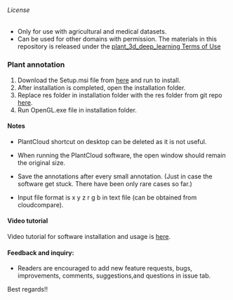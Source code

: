 ###### License
- Only for use with agricultural and medical datasets. 
- Can be used for other domains with permission.
The materials in this repository is released under the [plant_3d_deep_learning Terms of Use](https://github.com/UGA-BSAIL/plant_3d_deep_learning/blob/main/Terms_of_use.pdf)

### Plant annotation

1. Download the Setup.msi file from [here](https://github.com/UGA-BSAIL/plant_3d_deep_learning/blob/main/plant_annotation/PlantCloud/OpenGL/Setup/Debug) and run to install.
2. After installation is completed, open the installation folder.
3. Replace res folder in installation folder with the res folder from git repo [here](https://github.com/UGA-BSAIL/plant_3d_deep_learning/tree/main/plant_annotation/PlantCloud/OpenGL/OpenGL).
4. Run OpenGL.exe file in installation folder.

#### Notes

- PlantCloud shortcut on desktop can be deleted as it is not useful.

- When running the PlantCloud software, the open window should remain the original size. 

- Save the annotations after every small annotation. (Just in case the software get stuck. There have been only rare cases so far.)

- Input file format is x y z r g b in text file (can be obtained from cloudcompare).

#### Video tutorial
Video tutorial for software installation and usage is [here](https://drive.google.com/file/d/116YxrP5ivbU9LdcmWAJ-AWWuQpSlz21M/view?usp=sharing).

#### Feedback and inquiry:
- Readers are encouraged to add new feature requests, bugs, improvements, comments, suggestions,and questions in issue tab.

Best regards!!
